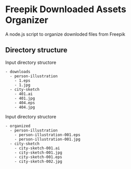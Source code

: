 # Freepik Downloaded Assets Organizer
A node.js script to organize downloded files from Freepik

## Directory structure

Input directory structore
```
- downloads
  - person-illustration
    - 1.eps
    - 1.jpg
  - city-sketch
    - 401.ai
    - 401.jpg
    - 404.eps
    - 404.jpg
```

Input directory structore
```
- organized
  - person-illustration
    - person-illustration-001.eps
    - person-illustration-001.jpg
  - city-sketch
    - city-sketch-001.ai
    - city-sketch-001.jpg
    - city-sketch-001.eps
    - city-sketch-002.jpg
```
